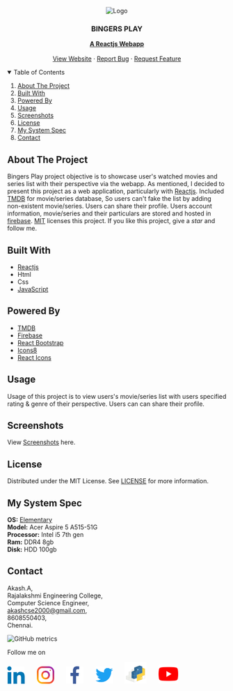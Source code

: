 <!-- PROJECT LOGO -->
<p align="center">
  <img src="https://github.com/Akash-Peace/REACTJS-FIREBASE/tree/main/Screenshots/BingersPlayLogo.png" alt="Logo" width="150" height="150">
  <h3 align="center">BINGERS PLAY</h3>
  <p align="center">
    <a href="https://reactjs.org/"><strong>A Reactjs Webapp</strong></a>
    <br />
    <br />
    <a href="https://bingers-play.web.app/">View Website</a>
    ·
    <a href="https://github.com/Akash-Peace/REACTJS-FIREBASE/issues">Report Bug</a>
    ·
    <a href="https://github.com/Akash-Peace/REACTJS-FIREBASE/issues">Request Feature</a>
  </p>
</p>



<!-- TABLE OF CONTENTS -->
<details open="open">
  <summary>Table of Contents</summary>
  <ol>
    <li><a href="#about-the-project">About The Project</a></li>
    <li><a href="#built-with">Built With</a></li>
    <li><a href="#powered-by">Powered By</a></li>
    <li><a href="#usage">Usage</a></li>
    <li><a href="#screenshots">Screenshots</a></li>
    <li><a href="#license">License</a></li>
    <li><a href="#my-system-spec">My System Spec</a></li>
    <li><a href="#contact">Contact</a></li>
  </ol>
</details>



<!-- ABOUT THE PROJECT -->
## About The Project

Bingers Play project objective is to showcase user's watched movies and series list with their perspective via the webapp. As mentioned, I decided to present this project as a web application, particularly with [Reactjs](https://reactjs.org/). Included [TMDB](https://developers.themoviedb.org/4/getting-started/authorization) for movie/series database, So users can't fake the list by adding non-existent movie/series. Users can share their profile. Users account information, movie/series and their particulars are stored and hosted in [firebase](https://firebase.google.com/). [MIT](https://github.com/Akash-Peace/INDUSTRIAL-WEBSITE/blob/main/LICENSE) licenses this project. If you like this project, give a _star_ and follow me.

## Built With

* [Reactjs](https://reactjs.org/)
* Html
* Css
* [JavaScript](https://www.javascript.com/)


## Powered By

* [TMDB](https://developers.themoviedb.org/4/getting-started/authorization)
* [Firebase](https://firebase.google.com/)
* [React Bootstrap](https://react-bootstrap.github.io/)
* [Icons8](https://icons8.com/)
* [React Icons](https://react-icons.github.io/react-icons/)


<!-- USAGE EXAMPLES -->
## Usage

Usage of this project is to view users's movie/series list with users specified rating & genre of their perspective. Users can can share their profile.


## Screenshots

View [Screenshots](https://github.com/Akash-Peace/REACTJS-FIREBASE/tree/main/Screenshots) here.


<!-- LICENSE -->
## License

Distributed under the MIT License. See [LICENSE](https://github.com/Akash-Peace/REACTJS-FIREBASE/blob/main/LICENSE) for more information.


## My System Spec

**OS:** [Elementary](https://elementary.io/)\
**Model:** Acer Aspire 5 A515-51G\
**Processor:** Intel i5 7th gen\
**Ram:** DDR4 8gb\
**Disk:** HDD 100gb


<!-- CONTACT -->
## Contact

Akash.A,\
Rajalakshmi Engineering College,\
Computer Science Engineer,\
akashcse2000@gmail.com,\
8608550403,\
Chennai.


![GitHub metrics](https://metrics.lecoq.io/Akash-Peace)  

Follow me on

[<img src='https://github.com/Akash-Peace/INDUSTRIAL-WEBSITE/blob/main/images/linkedin.png' alt='linkedin' height='40'>](https://www.linkedin.com/in/akash-2000-cse) &nbsp; &nbsp; &nbsp; [<img src='https://github.com/Akash-Peace/INDUSTRIAL-WEBSITE/blob/main/images/instagram.png' alt='instagram' height='40'>](https://www.instagram.com/nocturnal_lad) &nbsp; &nbsp; &nbsp; [<img src='https://github.com/Akash-Peace/INDUSTRIAL-WEBSITE/blob/main/images/facebook.png' alt='facebook' height='40'>](https://www.facebook.com/profile.php?id=100061841000593) &nbsp; &nbsp; &nbsp; [<img src='https://github.com/Akash-Peace/INDUSTRIAL-WEBSITE/blob/main/images/twitter.png' alt='twitter' height='40'>](https://twitter.com/AkashA53184506) &nbsp; &nbsp; &nbsp; [<img src='https://github.com/Akash-Peace/INDUSTRIAL-WEBSITE/blob/main/images/pypi.png' alt='pypi' height='50'>](https://pypi.org/user/Akash-Peace/) &nbsp; &nbsp; &nbsp; [<img src='https://github.com/Akash-Peace/INDUSTRIAL-WEBSITE/blob/main/images/youtube.png' alt='youtube' height='45'>](https://www.youtube.com/channel/UCmugCO6k7hgSZqaI1jzbelw/featured) 
